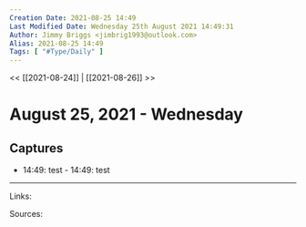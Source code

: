 ```yaml
---
Creation Date: 2021-08-25 14:49
Last Modified Date: Wednesday 25th August 2021 14:49:31
Author: Jimmy Briggs <jimbrig1993@outlook.com>
Alias: 2021-08-25 14:49
Tags: [ "#Type/Daily" ]
---
```


<< [[2021-08-24]] | [[2021-08-26]] >>

# August 25, 2021 - Wednesday

## Captures
- 14:49: test - 14:49: test 
***

Links:

Sources: